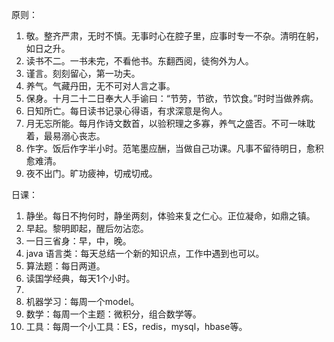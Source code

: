 原则：

1. 敬。整齐严肃，无时不慎。无事时心在腔子里，应事时专一不杂。清明在躬，如日之升。
2. 读书不二。一书未完，不看他书。东翻西阅，徒徇外为人。
3. 谨言。刻刻留心，第一功夫。
4. 养气。气藏丹田，无不可对人言之事。
5. 保身。十月二十二日奉大人手谕曰：“节劳，节欲，节饮食。”时时当做养病。
6. 日知所亡。每日读书记录心得语，有求深意是徇人。
7. 月无忘所能。每月作诗文数首，以验积理之多寡，养气之盛否。不可一味耽着，最易溺心丧志。
8. 作字。饭后作字半小时。范笔墨应酬，当做自己功课。凡事不留待明日，愈积愈难清。
9. 夜不出门。旷功疲神，切戒切戒。



日课：

1. 静坐。每日不拘何时，静坐两刻，体验来复之仁心。正位凝命，如鼎之镇。
2. 早起。黎明即起，醒后勿沾恋。
3. 一日三省身：早，中，晚。
4. java 语言类：每天总结一个新的知识点，工作中遇到也可以。
5. 算法题：每日两道。
6. 读国学经典，每天1个小时。
7. 
8. 机器学习：每周一个model。
9. 数学：每周一个主题：微积分，组合数学等。
10. 工具：每周一个小工具：ES，redis，mysql，hbase等。